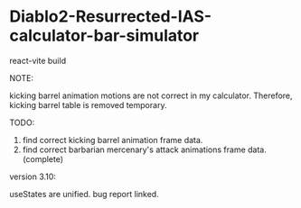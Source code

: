# Diablo2-Resurrected-IAS-calculator-bar-simulator
react-vite build

NOTE: 

kicking barrel animation motions are not correct in my calculator.
Therefore, kicking barrel table is removed temporary.

TODO:

1. find correct kicking barrel animation frame data.
2. find correct barbarian mercenary's attack animations frame data. (complete)


version 3.10:

useStates are unified. bug report linked.

